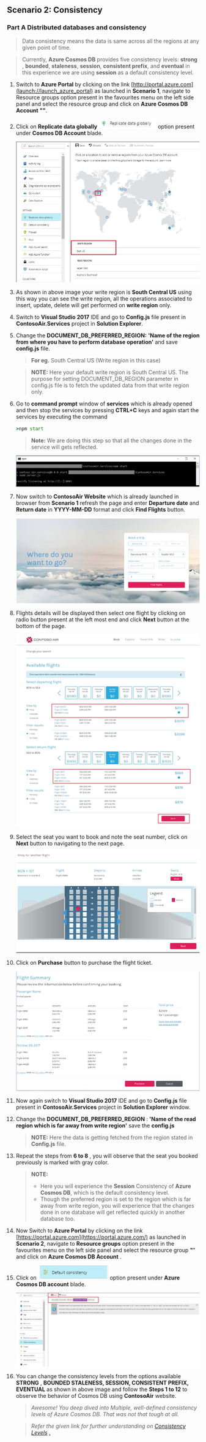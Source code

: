 <page title="Consistency"/>

## Scenario 2: Consistency

### Part A Distributed databases and consistency
   > Data consistency means the data is same across all the regions at any given point of time.

   > Currently, **Azure Cosmos DB** provides five consistency levels: **strong** , **bounded**, **staleness**, **session**, **consistent prefix**, and **eventual** in this experience we are using **session** as a default consistency level.

1. Switch to **Azure Portal** by clicking on the link [http://portal.azure.com](launch://launch_azure_portal) as launched in **Scenario 1**, navigate to Resource groups option present in the favourites menu on the left side panel and select the resource group **<inject story-id="story://Content-Private/content/dfd/SP-GDA/gdaexpericence1/story_a_gda_using_cosmosdb" key="myResourceGroupName"/>** and click on **Azure Cosmos DB Account** **"<inject story-id="story://Content-Private/content/dfd/SP-GDA/gdaexpericence1/story_a_gda_using_cosmosdb" key="cosmosDBWithSQLDBName"/>"**.

1. Click on **Replicate data globally**![](img/ReplicateDataGlobally.jpg) option present under **Cosmos DB Account** blade.

   ![](img/WriteRegion.jpg)

1. As shown in above image your write region is **South Central US** using this way you can see the write region, all the operations associated to insert, update, delete will get performed on **write region** only.
1. Switch to **Visual Studio 2017** IDE and go to **Config.js** file present in **ContosoAir.Services** project in **Solution Explorer**.
1. Change the **DOCUMENT\_DB\_PREFERRED\_REGION:**  **'Name of the region from where you have to perform database operation'** and save **config.js** file.

   > **For eg.** South Central US (Write region in this case)

   > **NOTE:** Here your default write region is South Central US. The purpose for setting DOCUMENT\_DB\_REGION parameter in config.js file is to fetch the updated data from that write region only.

1. Go to **command prompt** window of **services** which is already opened and then stop the services by pressing **CTRL+C** keys and again start the services by executing the command
   ```cmd
   >npm start
   ```
   > **Note:** We are doing this step so that all the changes done in the service will gets reflected.

   ![](img/npmStartnew.jpg)

1. Now switch to **ContosoAir Website** which is already launched in browser from **Scenario 1** refresh the page and enter **Departure date** and **Return date** in **YYYY-MM-DD** format and click **Find Flights** button.

   ![](img/ContosoAirApp.jpg)

1. Flights details will be displayed then select one flight by clicking on radio button present at the left most end and click **Next** button at the bottom of the page.

   ![](img/availabeAndReturn.jpg)

1. Select the seat you want to book and note the seat number, click on **Next** button to navigating to the next page.

   ![](img/SeatBooking.jpg)

1. Click on **Purchase** button to purchase the flight ticket.

   ![](img/Purchase.jpg)

1. Now again switch to **Visual Studio 2017** IDE and go to **Config.js** file present in **ContosoAir.Services** project in **Solution Explorer** window.
1. Change the **DOCUMENT\_DB\_PREFERRED\_REGION** : **'Name of the read region which is far away from write region'** save the **config.js**

   > **NOTE:** Here the data is getting fetched from the region stated in **Config.js** file.

1. Repeat the steps from **6 to 8** , you will observe that the seat you booked previously is marked with gray color.

   > **NOTE:**
   > - Here you will experience the **Session** Consistency of **Azure Cosmos DB**, which is the default consistency level.
   > - Though the preferred region is set to the region which is far away from write region, you will experience that the changes done in one database will get reflected quickly in another database too.

1. Now Switch to **Azure Portal** by clicking on the link [https://portal.azure.com](https://portal.azure.com/) as launched in **Scenario 2**, navigate to **Resource groups** option present in the favourites menu on the left side panel and select the resource group **"<inject story-id="story://Content-Private/content/dfd/SP-GDA/gdaexpericence1/story_a_gda_using_cosmosdb" key="myResourceGroupName"/>**" and click on **Azure Cosmos DB Account** **<inject story-id="story://Content-Private/content/dfd/SP-GDA/gdaexpericence1/story_a_gda_using_cosmosdb" key="cosmosDBWithSQLDBName"/>**.

1. Click on ![](img/DefaultConsistency.jpg) option present under **Azure Cosmos DB account** blade.


   ![](img/ConsistencyLevel.jpg)

1. You can change the consistency levels from the options available **STRONG** , **BOUNDED STALENESS, SESSION, CONSISTENT PREFIX, EVENTUAL** as shown in above image and follow the **Steps 1 to 12** to observe the behavior of Cosmos DB using **ContosoAir** website.

   > _Awesome! You deep dived into Multiple, well-defined consistency levels of Azure Cosmos DB. That was not that tough at all._

   > _Refer the given link for further understanding on_ [_Consistency Levels_](https://docs.microsoft.com/en-us/azure/cosmos-db/consistency-levels) [_._](https://docs.microsoft.com/en-us/azure/cosmos-db/consistency-levels)